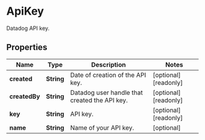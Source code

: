 

# ApiKey

Datadog API key.
## Properties

Name | Type | Description | Notes
------------ | ------------- | ------------- | -------------
**created** | **String** | Date of creation of the API key. |  [optional] [readonly]
**createdBy** | **String** | Datadog user handle that created the API key. |  [optional] [readonly]
**key** | **String** | API key. |  [optional] [readonly]
**name** | **String** | Name of your API key. |  [optional]



